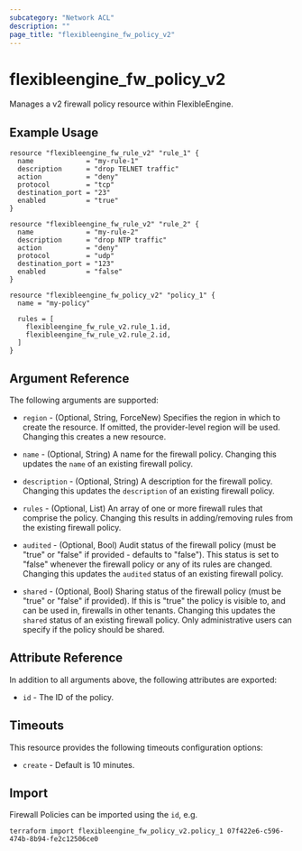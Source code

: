 ```yaml
---
subcategory: "Network ACL"
description: ""
page_title: "flexibleengine_fw_policy_v2"
---
```


# flexibleengine_fw_policy_v2

Manages a v2 firewall policy resource within FlexibleEngine.

## Example Usage

```hcl
resource "flexibleengine_fw_rule_v2" "rule_1" {
  name             = "my-rule-1"
  description      = "drop TELNET traffic"
  action           = "deny"
  protocol         = "tcp"
  destination_port = "23"
  enabled          = "true"
}

resource "flexibleengine_fw_rule_v2" "rule_2" {
  name             = "my-rule-2"
  description      = "drop NTP traffic"
  action           = "deny"
  protocol         = "udp"
  destination_port = "123"
  enabled          = "false"
}

resource "flexibleengine_fw_policy_v2" "policy_1" {
  name = "my-policy"

  rules = [
    flexibleengine_fw_rule_v2.rule_1.id,
    flexibleengine_fw_rule_v2.rule_2.id,
  ]
}
```

## Argument Reference

The following arguments are supported:

* `region` - (Optional, String, ForceNew) Specifies the region in which to create the resource.
  If omitted, the provider-level region will be used. Changing this creates a new resource.

* `name` - (Optional, String) A name for the firewall policy. Changing this
  updates the `name` of an existing firewall policy.

* `description` - (Optional, String) A description for the firewall policy. Changing
  this updates the `description` of an existing firewall policy.

* `rules` - (Optional, List) An array of one or more firewall rules that comprise
  the policy. Changing this results in adding/removing rules from the
  existing firewall policy.

* `audited` - (Optional, Bool) Audit status of the firewall policy
  (must be "true" or "false" if provided - defaults to "false").
  This status is set to "false" whenever the firewall policy or any of its
  rules are changed. Changing this updates the `audited` status of an existing
  firewall policy.

* `shared` - (Optional, Bool) Sharing status of the firewall policy (must be "true"
  or "false" if provided). If this is "true" the policy is visible to, and
  can be used in, firewalls in other tenants. Changing this updates the
  `shared` status of an existing firewall policy. Only administrative users
  can specify if the policy should be shared.

## Attribute Reference

In addition to all arguments above, the following attributes are exported:

* `id` - The ID of the policy.

## Timeouts

This resource provides the following timeouts configuration options:

* `create` - Default is 10 minutes.

## Import

Firewall Policies can be imported using the `id`, e.g.

```shell
terraform import flexibleengine_fw_policy_v2.policy_1 07f422e6-c596-474b-8b94-fe2c12506ce0
```
